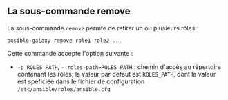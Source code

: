 ## La sous-commande remove

La sous-commande `remove` permte de retirer un ou plusieurs rôles :

`ansible-galaxy remove role1 role2 ...`

Cette commande accepte l'option suivante :
- `-p ROLES_PATH`, `--roles-path=ROLES_PATH` : chemin d'accès au répertoire contenant les rôles; la valeur par défaut est `ROLES_PATH`, dont la valeur est spéficiée dans le fichier de configuration `/etc/ansible/roles/ansible.cfg`
